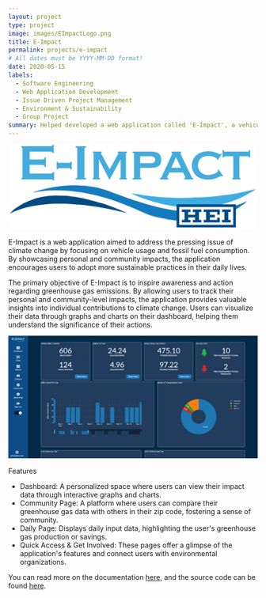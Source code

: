 ```yaml
---
layout: project
type: project
image: images/EImpactLogo.png
title: E-Impact
permalink: projects/e-impact
# All dates must be YYYY-MM-DD format!
date: 2020-05-15
labels:
  - Software Engineering
  - Web Application Development
  - Issue Driven Project Management
  - Environment & Sustainability
  - Group Project 
summary: Helped developed a web application called 'E-Impact', a vehicular greenhouse gas calculator and tracker.
---
```

<img class="ui small right floated image" src="/images/EImpactLogo.png">

E-Impact is a web application aimed to address the pressing issue of climate change by focusing on vehicle usage and fossil fuel consumption. By showcasing personal and community impacts, the application encourages users to adopt more sustainable practices in their daily lives.

The primary objective of E-Impact is to inspire awareness and action regarding greenhouse gas emissions. By allowing users to track their personal and community-level impacts, the application provides valuable insights into individual contributions to climate change. Users can visualize their data through graphs and charts on their dashboard, helping them understand the significance of their actions. 

<img class="ui massive center image" src="/images/eimpactdashboard.png">

Features
- Dashboard: A personalized space where users can view their impact data through interactive graphs and charts.
- Community Page: A platform where users can compare their greenhouse gas data with others in their zip code, fostering a sense of community.
- Daily Page: Displays daily input data, highlighting the user's greenhouse gas production or savings.
- Quick Access & Get Involved: These pages offer a glimpse of the application's features and connect users with environmental organizations.

You can read more on the documentation [here](https://environment-overflow.github.io/), and the source code can be found [here](https://github.com/environment-overflow/E-Impact/tree/main).
